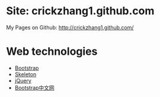 # Site: crickzhang1.github.com

My Pages on Github: http://crickzhang1.github.com/

# Web technologies

* [Bootstrap](http://getbootstrap.com/)
* [Skeleton](http://www.getskeleton.com/)
* [jQuery](http://jquery.com/)
* [Bootstrap中文网](http://www.bootcss.com/)
